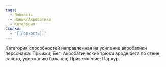 ```yaml
---
tags:
  - Ловкость
  - Навык/Акробатика
  - Категория
Ссылки:
  - "[[Ловкость]]"
---
```

Категория способностей направленная на усиление акробатики персонажа: Прыжки; Бег; Акробатические трюки вроде бега по стене, сальто, удержанию баланса; Приземление; Паркур.